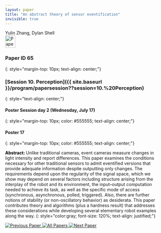 ```yaml
---
layout: paper
title: "An abstract theory of sensor eventification"
invisible: true
---
```

<div class="paper-authors">
<div class="paper-author-box">
    <div class="paper-author-name">Yulin Zhang, Dylan Shell</div>
    <div class="paper-author-uni"></div>
</div>

</div><div class="paper-pdf">
                <div> <a href="https://enriquecoronadozu.github.io/rssproceedings2024/rss20/p065.pdf"><img src="{{ site.baseurl }}/images/paper_link.png" alt="Paper Website" width = "33"  height = "40"/></a> </div>
                </div>

### Paper ID 65
{: style="margin-top: 10px; text-align: center;"}

### [Session 10. Perception]({{ site.baseurl }}/program/papersession??session=10.%20Perception)
{: style="text-align: center;"}

#### Poster Session day 2 (Wednesday, July 17)
{: style="margin-top: 10px; color: #555555; text-align: center;"}

#### Poster 17
{: style="margin-top: 10px; color: #555555; text-align: center;"}

<b style="color: black;">Abstract: </b>Unlike traditional cameras, event cameras measure changes in light intensity and report differences. This paper examines the conditions necessary for other traditional sensors to admit eventified versions that provide adequate information despite outputting only changes. The requirements depend upon the regularity of the signal space, which we show may depend on several factors including structure arising from the interplay of the robot and its environment, the input–output computation needed to achieve its task, as well as the specific mode of access (synchronous, asynchronous, polled, triggered). Also, there are further notions of stability (or non-oscillatory behavior) as desiderata. This paper contributes theory and algorithms (plus a hardness result) that addresses these considerations while developing several elementary robot examples along the way.
{: style="color:gray; font-size: 120%; text-align: justified;"}


<div class="paper-menu">
<a href="{{ site.baseurl }}/program/papers/064/"> <img src="{{ site.baseurl }}/images/previous_paper_icon.png" alt="Previous Paper" title="Previous Paper"/> </a>
<a href="{{ site.baseurl }}/program/papers"><img src="{{ site.baseurl }}/images/overview_icon.png" alt="All Papers" title="All Papers"/> </a>
<a href="{{ site.baseurl }}/program/papers/066/"> <img src="{{ site.baseurl }}/images/next_paper_icon.png" alt="Next Paper" title="Next Paper"/> </a>

</div>
